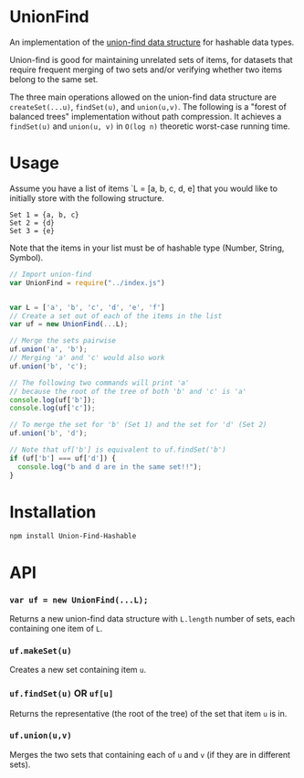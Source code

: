 # UnionFind
An implementation of the [union-find data structure](http://en.wikipedia.org/wiki/Disjoint-set_data_structure) for hashable data types.

Union-find is good for maintaining unrelated sets of items, for datasets that require frequent merging of two sets and/or verifying whether two items belong to the same set.

The three main operations allowed on the union-find data structure are `createSet(...u)`, `findSet(u)`, and `union(u,v)`.
The following is a "forest of balanced trees" implementation without path compression.  It achieves a `findSet(u)` and `union(u, v)` in `O(log n)` theoretic worst-case running time.

# Usage

Assume you have a list of items `L = [a, b, c, d, e] that you would like to initially store with the following structure.

```
Set 1 = {a, b, c}
Set 2 = {d}
Set 3 = {e}
```

Note that the items in your list must be of hashable type (Number, String, Symbol).

```javascript
// Import union-find
var UnionFind = require("../index.js")


var L = ['a', 'b', 'c', 'd', 'e', 'f']
// Create a set out of each of the items in the list 
var uf = new UnionFind(...L);

// Merge the sets pairwise
uf.union('a', 'b'); 
// Merging 'a' and 'c' would also work
uf.union('b', 'c');  

// The following two commands will print 'a' 
// because the root of the tree of both 'b' and 'c' is 'a'
console.log(uf['b']);   
console.log(uf['c']);   

// To merge the set for 'b' (Set 1) and the set for 'd' (Set 2)
uf.union('b', 'd');

// Note that uf['b'] is equivalent to uf.findSet('b')
if (uf['b'] === uf['d']) {
  console.log("b and d are in the same set!!");
}

```


# Installation

```
npm install Union-Find-Hashable
```


# API

### `var uf = new UnionFind(...L);`

Returns a new union-find data structure with `L.length` number of sets, each containing one item of `L`.

### `uf.makeSet(u)`

Creates a new set containing item `u`.


### `uf.findSet(u)`  OR `uf[u]`

Returns the representative (the root of the tree) of the set that item `u` is in.


### `uf.union(u,v)`

Merges the two sets that containing each of `u` and `v` (if they are in different sets). 


